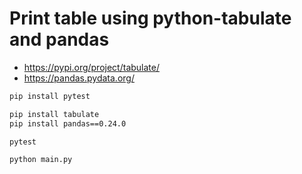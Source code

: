 # Print table using python-tabulate and pandas

- <https://pypi.org/project/tabulate/>
- <https://pandas.pydata.org/>

```bash
pip install pytest

pip install tabulate
pip install pandas==0.24.0

pytest

python main.py
```

